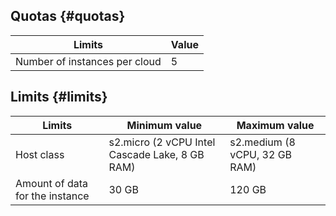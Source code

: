 ## Quotas {#quotas}

| Limits | Value |
| ------------------------------------------------------------------------ | ---------- |
| Number of instances per cloud | 5  |

## Limits {#limits}

| Limits | Minimum value | Maximum value |
| --------------------------- | ------------------------------------------------ | ------------------------------- |
| Host class | s2.micro (2 vCPU Intel Cascade Lake, 8 GB RAM) | s2.medium (8 vCPU, 32 GB RAM)  |
| Amount of data for the instance   | 30 GB | 120 GB  |

